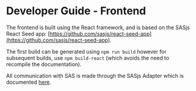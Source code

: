 # Developer Guide - Frontend

The frontend is built using the React framework, and is based on the SASjs React Seed app: [https://github.com/sasjs/react-seed-app](https://github.com/sasjs/react-seed-app).

The first build can be generated using `npm run build` however for subsequent builds, use `npm build-react` (which avoids the need to recompile the documentation).

All communication with SAS is made through the SASjs Adapter which is documented [here](https://adapter.sasjs.io).

